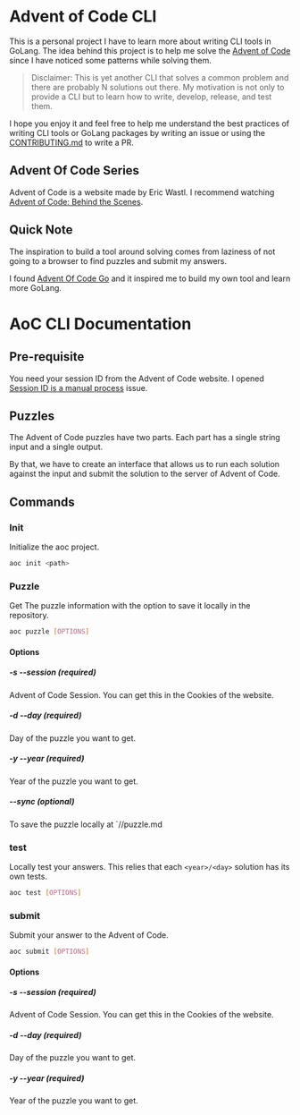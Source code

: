 # Advent of Code CLI

This is a personal project I have to learn more about writing CLI tools in GoLang. The idea behind this project is to help me solve the [Advent of Code](adventofcode.com/) since I have noticed some patterns while solving them.

> Disclaimer: This is yet another CLI that solves a common problem and there are probably N solutions out there. My motivation is not only to provide a CLI but to learn how to write, develop, release, and test them.

I hope you enjoy it and feel free to help me understand the best practices of writing CLI tools or GoLang packages by writing an issue or using the [CONTRIBUTING.md](./CONTRIBUTING.md) to write a PR.

## Advent Of Code Series

Advent of Code is a website made by Eric Wastl. I recommend watching [Advent of Code: Behind the Scenes](https://www.youtube.com/watch?v=CFWuwNDOnIo&ab_channel=CodingTech).

## Quick Note

The inspiration to build a tool around solving comes from laziness of not going to a browser to find puzzles and submit my answers.

I found [Advent Of Code Go](https://github.com/alexchao26/advent-of-code-go/tree/main) and it inspired me to build my own tool and learn more GoLang. 


# AoC CLI Documentation

## Pre-requisite

You need your session ID from the Advent of Code website. I opened [Session ID is a manual process](https://github.com/dolfolife/adventofcode/issues/1) issue.

## Puzzles

The Advent of Code puzzles have two parts. Each part has a single string input and a single output.

By that, we have to create an interface that allows us to run each solution against the input and submit the solution to the server of Advent of Code.

## Commands

### Init
Initialize the aoc project.

```bash
aoc init <path> 
```

### Puzzle
Get The puzzle information with the option to save it locally in the repository.

```bash
aoc puzzle [OPTIONS]
```

#### Options

##### -s --session (required)
Advent of Code Session. You can get this in the Cookies of the website. 

##### -d --day (required)
Day of the puzzle you want to get.

##### -y --year (required)
Year of the puzzle you want to get.

##### --sync (optional)
To save the puzzle locally at `<year>/<day>/puzzle.md

### test
Locally test your answers. This relies that each `<year>/<day>` solution has its own tests.

```bash
aoc test [OPTIONS]
```

### submit
Submit your answer to the Advent of Code.

```bash
aoc submit [OPTIONS]
```

#### Options

##### -s --session (required)
Advent of Code Session. You can get this in the Cookies of the website. 

##### -d --day (required)
Day of the puzzle you want to get.

##### -y --year (required)
Year of the puzzle you want to get.

